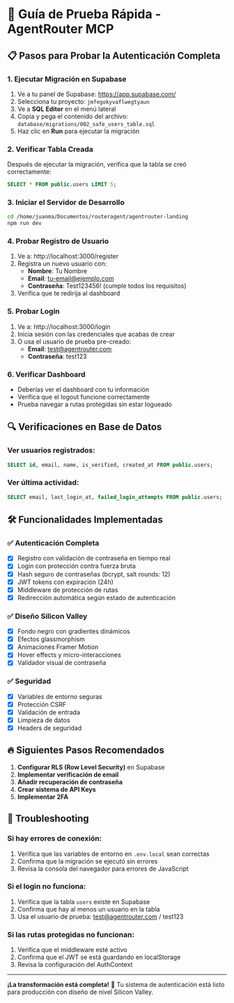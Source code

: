 # 🚀 Guía de Prueba Rápida - AgentRouter MCP

## 📋 Pasos para Probar la Autenticación Completa

### 1. Ejecutar Migración en Supabase
1. Ve a tu panel de Supabase: https://app.supabase.com/
2. Selecciona tu proyecto: `jmfegokyvaflwegtyaun`
3. Ve a **SQL Editor** en el menú lateral
4. Copia y pega el contenido del archivo: `database/migrations/002_safe_users_table.sql`
5. Haz clic en **Run** para ejecutar la migración

### 2. Verificar Tabla Creada
Después de ejecutar la migración, verifica que la tabla se creó correctamente:
```sql
SELECT * FROM public.users LIMIT 5;
```

### 3. Iniciar el Servidor de Desarrollo
```bash
cd /home/juanma/Documentos/routeragent/agentrouter-landing
npm run dev
```

### 4. Probar Registro de Usuario
1. Ve a: http://localhost:3000/register
2. Registra un nuevo usuario con:
   - **Nombre**: Tu Nombre
   - **Email**: tu-email@ejemplo.com
   - **Contraseña**: Test123456! (cumple todos los requisitos)
3. Verifica que te redirija al dashboard

### 5. Probar Login
1. Ve a: http://localhost:3000/login
2. Inicia sesión con las credenciales que acabas de crear
3. O usa el usuario de prueba pre-creado:
   - **Email**: test@agentrouter.com
   - **Contraseña**: test123

### 6. Verificar Dashboard
- Deberías ver el dashboard con tu información
- Verifica que el logout funcione correctamente
- Prueba navegar a rutas protegidas sin estar logueado

## 🔍 Verificaciones en Base de Datos

### Ver usuarios registrados:
```sql
SELECT id, email, name, is_verified, created_at FROM public.users;
```

### Ver última actividad:
```sql
SELECT email, last_login_at, failed_login_attempts FROM public.users;
```

## 🛠️ Funcionalidades Implementadas

### ✅ Autenticación Completa
- [x] Registro con validación de contraseña en tiempo real
- [x] Login con protección contra fuerza bruta
- [x] Hash seguro de contraseñas (bcrypt, salt rounds: 12)
- [x] JWT tokens con expiración (24h)
- [x] Middleware de protección de rutas
- [x] Redirección automática según estado de autenticación

### ✅ Diseño Silicon Valley
- [x] Fondo negro con gradientes dinámicos
- [x] Efectos glassmorphism
- [x] Animaciones Framer Motion
- [x] Hover effects y micro-interacciones
- [x] Validador visual de contraseña

### ✅ Seguridad
- [x] Variables de entorno seguras
- [x] Protección CSRF
- [x] Validación de entrada
- [x] Limpieza de datos
- [x] Headers de seguridad

## 🔥 Siguientes Pasos Recomendados

1. **Configurar RLS (Row Level Security)** en Supabase
2. **Implementar verificación de email**
3. **Añadir recuperación de contraseña**
4. **Crear sistema de API Keys**
5. **Implementar 2FA**

## 🐛 Troubleshooting

### Si hay errores de conexión:
1. Verifica que las variables de entorno en `.env.local` sean correctas
2. Confirma que la migración se ejecutó sin errores
3. Revisa la consola del navegador para errores de JavaScript

### Si el login no funciona:
1. Verifica que la tabla `users` existe en Supabase
2. Confirma que hay al menos un usuario en la tabla
3. Usa el usuario de prueba: test@agentrouter.com / test123

### Si las rutas protegidas no funcionan:
1. Verifica que el middleware esté activo
2. Confirma que el JWT se está guardando en localStorage
3. Revisa la configuración del AuthContext

---

**¡La transformación está completa!** 🎉
Tu sistema de autenticación está listo para producción con diseño de nivel Silicon Valley.
